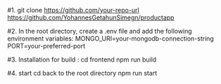 #1. git clone https://github.com/your-repo-url
https://github.com/YohannesGetahunSimegn/productapp

#2. In the root directory, create a .env file and add the following environment variables:
MONGO_URI=your-mongodb-connection-string
PORT=your-preferred-port

#3. Installation
for build : cd frontend
npm run build

#4. start
cd back to the root directory
npm run start
